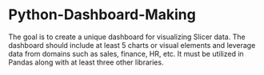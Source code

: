 # Python-Dashboard-Making
The goal is to create a unique dashboard for visualizing Slicer data. The dashboard should include at least 5 charts or visual elements and leverage data from domains such as sales, finance, HR, etc. It must be utilized in Pandas along with at least three other libraries.
